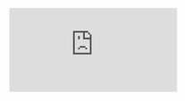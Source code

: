 
![alt text](https://github.com/PisutSukpool/BADS7105-CRM-analytics-and-intelligence/blob/main/Homework%2002/6210422044%20-%20HW2%20-%20Job%20to%20be%20Done.pdf?raw=true)
